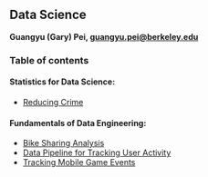 ## Data Science

**Guangyu (Gary) Pei, guangyu.pei@berkeley.edu**

### Table of contents

#### Statistics for Data Science:

- [Reducing Crime](Reduce-Crime/w203.pdf)

#### Fundamentals of Data Engineering:

- [Bike Sharing Analysis](W205/bike-sharing.ipynb)
- [Data Pipeline for Tracking User Activity](W205/hw8/gary-pei-annotations.md)
- [Tracking Mobile Game Events](W205/hw12/project3-gary-pei.md)
